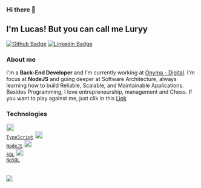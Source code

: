 ### Hi there 👋

## I'm Lucas! But you can call me Luryy

[![Github Badge](https://img.shields.io/badge/-Github-000?style=flat-square&logo=Github&logoColor=white&link=https://github.com/luryy)](https://github.com/luryy)
[![Linkedin Badge](https://img.shields.io/badge/-LinkedIn-blue?style=flat-square&logo=Linkedin&logoColor=white&link=https://www.linkedin.com/in/lucas-yuri/)](https://www.linkedin.com/lucas-yuri/)

### About me
I'm a **Back-End Developer** and I’m currently working at [Onyma - Digital](https://onyma.digital/).
I'm focus at **NodeJS** and going deeper at Software Architecture, always learning how to build Reliable, Scalable, and Maintainable Applications. </br>
Besides Programming, I love entrepreneurship, management and Chess. If you want to play against me, just clik in this [Link](https://www.chess.com/register?friend=79613210)


### Technologies

  <code>[<img height="20" src="https://user-images.githubusercontent.com/59494158/93822380-87807e00-fc36-11ea-9e6d-9a5e983cbb76.png">](https://www.typescriptlang.org/)
  [TypeScript](https://www.typescriptlang.org/)</code>
  <code>[<img height="20" src="https://user-images.githubusercontent.com/59494158/93822362-80597000-fc36-11ea-8ab8-4f0141bf6f6d.png">](https://nodejs.org/en/) 
  [NodeJS](https://nodejs.org/en/)</code>
  <code>[<img height="20" src="https://user-images.githubusercontent.com/59494158/93822375-85b6ba80-fc36-11ea-8eea-850f714ebf92.png">](https://www.postgresql.org/) 
  [SQL](https://www.postgresql.org/)</code>
  <code>[<img height="20" src="https://user-images.githubusercontent.com/59494158/108262853-4092a800-7144-11eb-8fa6-cd0f7e5715b2.jpeg">](https://www.mongodb.com/3) 
  [NoSQL](https://www.mongodb.com/3)</code>
  <br/>
  <br/>
  <br/>
  <a href="https://github.com/anuraghazra/github-readme-stats">
    <img align="rigth" src="https://github-readme-stats.vercel.app/api/top-langs/?username=luryy&layout=compact" />
  </a>
  

